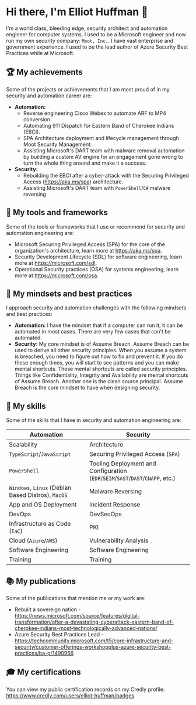 # Hi there, I'm Elliot Huffman 👋

I'm a world class, bleeding edge, security architect and automation engineer for computer systems. I used to be a Microsoft engineer and now run my own security company: `Moot, Inc.`. I have vast enterprise and government experience. I used to be the lead author of Azure Security Best Practices while at Microsoft.

## 🏆 My achievements

Some of the projects or achievements that I am most proud of in my security and automation career are:

- **Automation:**
  - Reverse engineering Cisco Webex to automate ARF to MP4 conversion.
  - Automating 911 Dispatch for Eastern Band of Cherokee Indians (EBCI).
  - SPA Architecture deployment and lifecycle management through Moot Security Management.
  - Assisting Microsoft's DART team with malware removal automation by building a custom AV engine for an engagement gone wrong to turn the whole thing around and make it a success.
- **Security:**
  - Rebuilding the EBCI after a cyber-attack with the Securing Privileged Access (https://aka.ms/spa) architecture.
  - Assisting Microsoft's DART team with `PowerShell`/`C#` malware reversing

## 🔧 My tools and frameworks

Some of the tools or frameworks that I use or recommend for security and automation engineering are:

- Microsoft Securing Privileged Access (SPA) for the core of the organization's architecture, learn more at https://aka.ms/spa.
- Security Development Lifecycle (SDL) for software engineering, learn more at https://microsoft.com/sdl.
- Operational Security practices (OSA) for systems engineering, learn more at https://microsoft.com/osa.

## 🧠 My mindsets and best practices

I approach security and automation challenges with the following mindsets and best practices:

- **Automation:** I have the mindset that if a computer can run it, it can be automated in most cases. There are very few cases that can't be automated.
- **Security:** My core mindset is of Assume Breach. Assume Breach can be used to derive all other security principles. When you assume a system is breached, you need to figure out how to fix and prevent it. If you do these enough times, you will start to see patterns and you can make mental shortcuts. These mental shortcuts are called security principles. Things like Confidentiality, Integrity and Availability are mental shortcuts of Assume Breach. Another one is the clean source principal. Assume Breach is the core mindset to have when designing security.

## 🚀 My skills

Some of the skills that I have in security and automation engineering are:

| Automation | Security |
|------------|----------|
| Scalability | Architecture |
| `TypeScript`/`JavaScript` | Securing Privileged Access (`SPA`) |
| `PowerShell` | Tooling Deployment and Configuration (`EDR`/`SEIM`/`SAST`/`DAST`/`CNAPP`, etc.) |
| `Windows`, `Linux` (Debian Based Distros), `MacOS` | Malware Reversing |
| App and OS Deployment | Incident Response |
| DevOps | DevSecOps |
| Infrastructure as Code (`IaC`) | PKI |
| Cloud (`Azure`/`AWS`) | Vulnerability Analysis |
| Software Engineering | Software Engineering |
| Training | Training |

## 📚 My publications

Some of the publications that mention me or my work are:

- Rebuilt a sovereign nation - https://news.microsoft.com/source/features/digital-transformation/after-a-devastating-cyberattack-eastern-band-of-cherokee-indians-most-technologically-advanced-nations/
- Azure Security Best Practices Lead - https://techcommunity.microsoft.com/t5/core-infrastructure-and-security/customer-offerings-workshopplus-azure-security-best-practices/ba-p/1490966

## 🎓 My certifications

You can view my public certification records on my Credly profile: https://www.credly.com/users/elliot-huffman/badges

